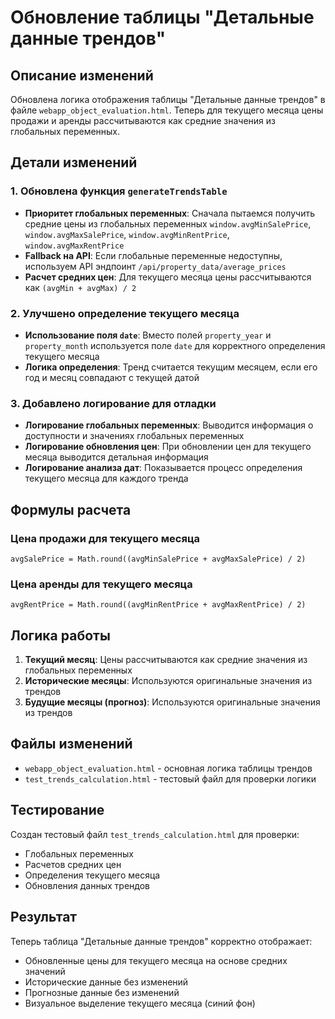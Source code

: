 # Обновление таблицы "Детальные данные трендов"

## Описание изменений

Обновлена логика отображения таблицы "Детальные данные трендов" в файле `webapp_object_evaluation.html`. Теперь для текущего месяца цены продажи и аренды рассчитываются как средние значения из глобальных переменных.

## Детали изменений

### 1. Обновлена функция `generateTrendsTable`

- **Приоритет глобальных переменных**: Сначала пытаемся получить средние цены из глобальных переменных `window.avgMinSalePrice`, `window.avgMaxSalePrice`, `window.avgMinRentPrice`, `window.avgMaxRentPrice`
- **Fallback на API**: Если глобальные переменные недоступны, используем API эндпоинт `/api/property_data/average_prices`
- **Расчет средних цен**: Для текущего месяца цены рассчитываются как `(avgMin + avgMax) / 2`

### 2. Улучшено определение текущего месяца

- **Использование поля `date`**: Вместо полей `property_year` и `property_month` используется поле `date` для корректного определения текущего месяца
- **Логика определения**: Тренд считается текущим месяцем, если его год и месяц совпадают с текущей датой

### 3. Добавлено логирование для отладки

- **Логирование глобальных переменных**: Выводится информация о доступности и значениях глобальных переменных
- **Логирование обновления цен**: При обновлении цен для текущего месяца выводится детальная информация
- **Логирование анализа дат**: Показывается процесс определения текущего месяца для каждого тренда

## Формулы расчета

### Цена продажи для текущего месяца
```
avgSalePrice = Math.round((avgMinSalePrice + avgMaxSalePrice) / 2)
```

### Цена аренды для текущего месяца
```
avgRentPrice = Math.round((avgMinRentPrice + avgMaxRentPrice) / 2)
```

## Логика работы

1. **Текущий месяц**: Цены рассчитываются как средние значения из глобальных переменных
2. **Исторические месяцы**: Используются оригинальные значения из трендов
3. **Будущие месяцы (прогноз)**: Используются оригинальные значения из трендов

## Файлы изменений

- `webapp_object_evaluation.html` - основная логика таблицы трендов
- `test_trends_calculation.html` - тестовый файл для проверки логики

## Тестирование

Создан тестовый файл `test_trends_calculation.html` для проверки:
- Глобальных переменных
- Расчетов средних цен
- Определения текущего месяца
- Обновления данных трендов

## Результат

Теперь таблица "Детальные данные трендов" корректно отображает:
- Обновленные цены для текущего месяца на основе средних значений
- Исторические данные без изменений
- Прогнозные данные без изменений
- Визуальное выделение текущего месяца (синий фон)
